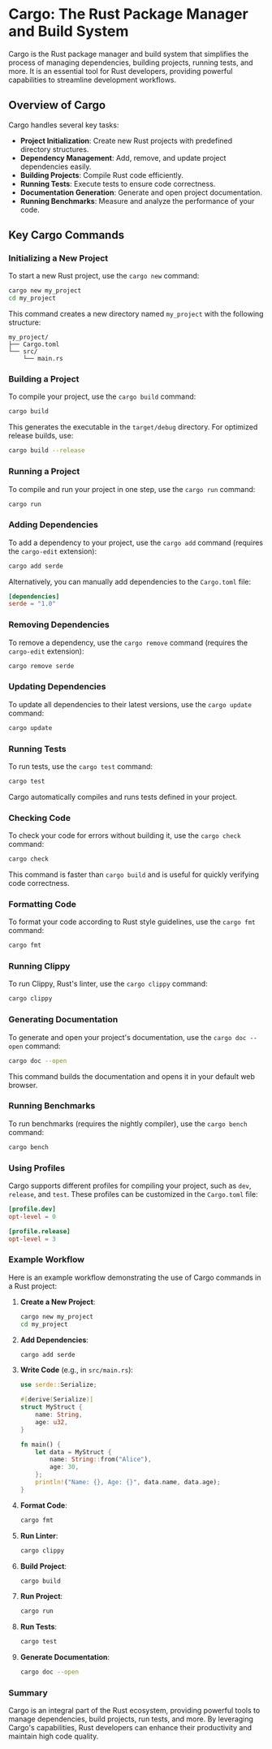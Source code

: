 
# Cargo: The Rust Package Manager and Build System

Cargo is the Rust package manager and build system that simplifies the process of managing dependencies, building projects, running tests, and more. It is an essential tool for Rust developers, providing powerful capabilities to streamline development workflows.

## Overview of Cargo

Cargo handles several key tasks:

- **Project Initialization**: Create new Rust projects with predefined directory structures.
- **Dependency Management**: Add, remove, and update project dependencies easily.
- **Building Projects**: Compile Rust code efficiently.
- **Running Tests**: Execute tests to ensure code correctness.
- **Documentation Generation**: Generate and open project documentation.
- **Running Benchmarks**: Measure and analyze the performance of your code.

## Key Cargo Commands

### Initializing a New Project

To start a new Rust project, use the `cargo new` command:

```sh
cargo new my_project
cd my_project
```

This command creates a new directory named `my_project` with the following structure:

```
my_project/
├── Cargo.toml
└── src/
    └── main.rs
```

### Building a Project

To compile your project, use the `cargo build` command:

```sh
cargo build
```

This generates the executable in the `target/debug` directory. For optimized release builds, use:

```sh
cargo build --release
```

### Running a Project

To compile and run your project in one step, use the `cargo run` command:

```sh
cargo run
```

### Adding Dependencies

To add a dependency to your project, use the `cargo add` command (requires the `cargo-edit` extension):

```sh
cargo add serde
```

Alternatively, you can manually add dependencies to the `Cargo.toml` file:

```toml
[dependencies]
serde = "1.0"
```

### Removing Dependencies

To remove a dependency, use the `cargo remove` command (requires the `cargo-edit` extension):

```sh
cargo remove serde
```

### Updating Dependencies

To update all dependencies to their latest versions, use the `cargo update` command:

```sh
cargo update
```

### Running Tests

To run tests, use the `cargo test` command:

```sh
cargo test
```

Cargo automatically compiles and runs tests defined in your project.

### Checking Code

To check your code for errors without building it, use the `cargo check` command:

```sh
cargo check
```

This command is faster than `cargo build` and is useful for quickly verifying code correctness.

### Formatting Code

To format your code according to Rust style guidelines, use the `cargo fmt` command:

```sh
cargo fmt
```

### Running Clippy

To run Clippy, Rust's linter, use the `cargo clippy` command:

```sh
cargo clippy
```

### Generating Documentation

To generate and open your project's documentation, use the `cargo doc --open` command:

```sh
cargo doc --open
```

This command builds the documentation and opens it in your default web browser.

### Running Benchmarks

To run benchmarks (requires the nightly compiler), use the `cargo bench` command:

```sh
cargo bench
```

### Using Profiles

Cargo supports different profiles for compiling your project, such as `dev`, `release`, and `test`. These profiles can be customized in the `Cargo.toml` file:

```toml
[profile.dev]
opt-level = 0

[profile.release]
opt-level = 3
```

### Example Workflow

Here is an example workflow demonstrating the use of Cargo commands in a Rust project:

1. **Create a New Project**:
   ```sh
   cargo new my_project
   cd my_project
   ```

2. **Add Dependencies**:
   ```sh
   cargo add serde
   ```

3. **Write Code** (e.g., in `src/main.rs`):
   ```rust
   use serde::Serialize;

   #[derive(Serialize)]
   struct MyStruct {
       name: String,
       age: u32,
   }

   fn main() {
       let data = MyStruct {
           name: String::from("Alice"),
           age: 30,
       };
       println!("Name: {}, Age: {}", data.name, data.age);
   }
   ```

4. **Format Code**:
   ```sh
   cargo fmt
   ```

5. **Run Linter**:
   ```sh
   cargo clippy
   ```

6. **Build Project**:
   ```sh
   cargo build
   ```

7. **Run Project**:
   ```sh
   cargo run
   ```

8. **Run Tests**:
   ```sh
   cargo test
   ```

9. **Generate Documentation**:
   ```sh
   cargo doc --open
   ```

### Summary

Cargo is an integral part of the Rust ecosystem, providing powerful tools to manage dependencies, build projects, run tests, and more. By leveraging Cargo's capabilities, Rust developers can enhance their productivity and maintain high code quality.
